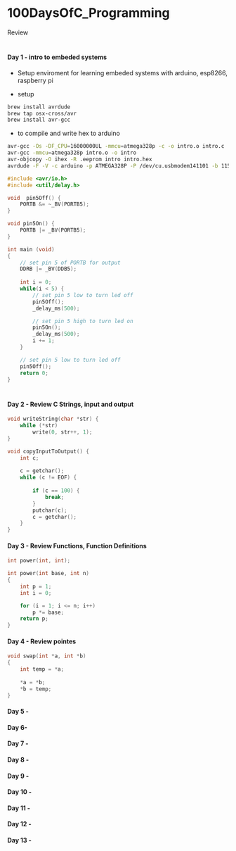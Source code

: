 # 100DaysOfC_Programming
Review
#
#

#### Day 1 - intro to embeded systems
 - Setup enviroment for learning embeded systems with arduino, esp8266, raspberry pi

- setup
```bash
brew install avrdude
brew tap osx-cross/avr
brew install avr-gcc
```

- to compile and write hex to arduino 
```bash
avr-gcc -Os -DF_CPU=16000000UL -mmcu=atmega328p -c -o intro.o intro.c
avr-gcc -mmcu=atmega328p intro.o -o intro
avr-objcopy -O ihex -R .eeprom intro intro.hex
avrdude -F -V -c arduino -p ATMEGA328P -P /dev/cu.usbmodem141101 -b 115200 -U flash:w:intro.hex

```

```c
#include <avr/io.h>
#include <util/delay.h>

void  pin5Off() {
    PORTB &= ~_BV(PORTB5);
}

void pin5On() {
    PORTB |= _BV(PORTB5);   
}

int main (void)
{
    // set pin 5 of PORTB for output
    DDRB |= _BV(DDB5);
    
    int i = 0;
    while(i < 5) {
        // set pin 5 low to turn led off 
        pin5Off();    
        _delay_ms(500);

        // set pin 5 high to turn led on
        pin5On();
        _delay_ms(500);
        i += 1;
    }

    // set pin 5 low to turn led off 
    pin5Off();
    return 0;
}

```

#

#### Day 2 - Review C Strings, input and output 

```c
void writeString(char *str) {
    while (*str)
        write(0, str++, 1);
}

void copyInputToOutput() {
    int c;
    
    c = getchar();
    while (c != EOF) {
        
        if (c == 100) {
            break;
        }
        putchar(c);
        c = getchar();
    }
}

```
#### Day 3 - Review Functions, Function Definitions

```c
int power(int, int);

int power(int base, int n)
{
    int p = 1;
    int i = 0;

    for (i = 1; i <= n; i++)
        p *= base;
    return p;
}
```
#### Day 4 - Review pointes
```c
void swap(int *a, int *b)
{
    int temp = *a;
    
    *a = *b;
    *b = temp;
}


```
#### Day 5 - 
#### Day 6- 
#### Day 7 - 
#### Day 8 - 
#### Day 9 - 
#### Day 10 - 
#### Day 11 - 
#### Day 12 - 
#### Day 13 - 
